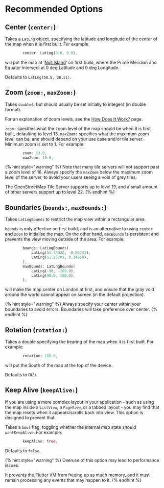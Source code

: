 # Recommended Options

## Center (`center:`)

Takes a `LatLng` object, specifying the latitude and longitude of the center of the map when it is first built. For example:

```dart
        center: LatLng(0.0, 0.0),
```

will put the map at '[Null Island](https://en.wikipedia.org/wiki/Null\_Island)' on first build, where the Prime Meridian and Equator intersect at 0 deg Latitude and 0 deg Longitude.

Defaults to `LatLng(50.5, 30.51)`.

## Zoom (`zoom:`, `maxZoom:`)

Takes `double`s, but should usually be set initially to integers (in double format).

For an explanation of zoom levels, see the [How Does It Work?](../../getting-started/explanation/#zoom) page.

`zoom:` specifies what the zoom level of the map should be when it is first built, defaulting to level 13. `maxZoom:` specifies what the maximum zoom level can be, and should depend on your use case and/or tile server. Minimum zoom is set to 1. For example:

```dart
        zoom: 13.0,
        maxZoom: 19.0,
```

{% hint style="warning" %}
Note that many tile servers will not support past a zoom level of 18. Always specify the `maxZoom` below the maximum zoom level of the server, to avoid your users seeing a void of grey tiles.

The OpenStreetMap Tile Server supports up to level 19, and a small amount of other servers support up to level 22.
{% endhint %}

## Boundaries (`bounds:`, `maxBounds:`)

Takes `LatLngBounds` to restrict the map view within a rectangular area.

`bounds` is only effective on first build, and is an alternative to using `center` and `zoom` to initialise the map. On the other hand, `maxBounds` is persistent and prevents the view moving outside of the area. For example:

```dart
        bounds: LatLngBounds(
            LatLng(51.74920, -0.56741),
            LatLng(51.25709, 0.34018),
        ),
        maxBounds: LatLngBounds(
            LatLng(-90, -180.0),
            LatLng(90.0, 180.0),
        ),
```

will make the map center on London at first, and ensure that the gray void around the world cannot appear on screen (in the default projection).

{% hint style="warning" %}
Always specify your center within your boundaries to avoid errors. Boundaries will take preference over center.
{% endhint %}

## Rotation (`rotation:`)

Takes a double specifying the bearing of the map when it is first built. For example:

```dart
        rotation: 180.0,
```

will put the South of the map at the top of the device.

Defaults to 0(°).

## Keep Alive (`keepAlive:`)

If you are using a more complex layout in your application - such as using the map inside a `ListView`, a `PageView`, or a tabbed layout - you may find that the map resets when it appears/scrolls back into view. This option is designed to prevent that.

Takes a `bool` flag, toggling whether the internal map state should `wantKeepAlive`. For example:

```dart
        keepAlive: true,
```

Defaults to `false`.

{% hint style="warning" %}
Overuse of this option may lead to performance issues.

It prevents the Flutter VM from freeing up as much memory, and it must remain processing any events that may happen to it.
{% endhint %}
